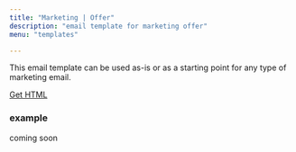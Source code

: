 ```yaml
---
title: "Marketing | Offer"
description: "email template for marketing offer"
menu: "templates"

---
```


This email template can be used as-is or as a starting point for any type of marketing email.

<a class="button big promo" style="margin-bottom:24px;" href="#">Get HTML</a>

### example
<div class="example">
coming soon
		<newsletter-digest></newsletter-digest>
</div>

<script type="text/javascript">
class NewsletterDigest extends HTMLElement {
	get template() {
		let t = document.createElement("template");
		t.innerHTML = `
		<head>
		<meta http-equiv="Content-Type" content="text/html; charset=UTF-8" />
		<meta name="viewport" content="width=device-width, initial-scale=1.0"/>
		<link href="https://fonts.googleapis.com/css2?family=Noto+Sans:ital,wght@0,400;0,700;1,400&family=Noto+Serif:ital,wght@0,400;0,700;1,400&display=swap" rel="stylesheet">
			<style>
				@import url( '/css/email/eds.css' )
			</style>
		</head>
		<body>
		</body>
		`;
		return t;   
	}
	constructor() {
		super();
	}
	connectedCallback() {
		let clone = this.template.content.cloneNode(true);
		this.attachShadow({ mode: "open" });
		this.shadowRoot.appendChild(clone);
	}
} // end Class
customElements.define("newsletter-digest", NewsletterDigest);
</script>
